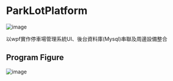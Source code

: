 # ParkLotPlatform
![image](https://github.com/xiguanTw/ParkLotPlatform/blob/master/Image/%E4%B8%BB%E4%BB%8B%E9%9D%A2.PNG)

以wpf實作停車場管理系統UI、後台資料庫(Mysql)串聯及周邊設備整合

## Program Figure

![image](https://github.com/xiguanTw/ParkLotPlatform/blob/master/Image/5pfmk-wswxy.gif)
